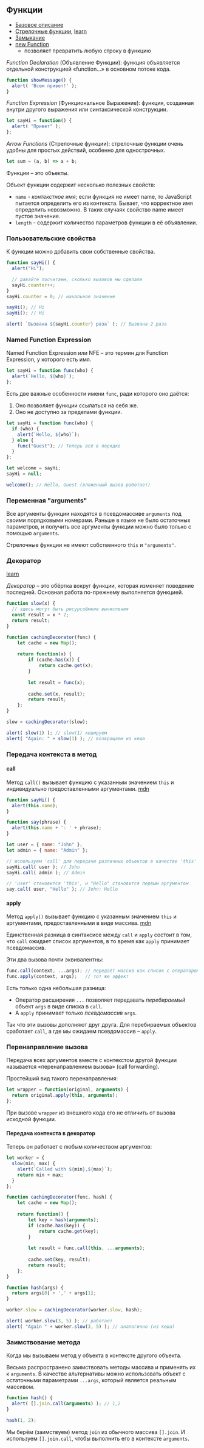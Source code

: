 ## Функции



- [Базовое описание](https://learn.javascript.ru/function-basics)
- [Стрелочные функции](https://learn.javascript.ru/arrow-functions-basics), [learn](https://learn.javascript.ru/arrow-functions)
- [Замыкание](https://learn.javascript.ru/closure)
- [new Function](https://learn.javascript.ru/new-function)
  - позволяет превратить любую строку в функцию



*Function Declaration* (Объявление Функции): функция объявляется отдельной конструкцией «function…» в основном потоке кода.

```javascript
function showMessage() {
  alert( 'Всем привет!' );
}
```



*Function Expression* (Функциональное Выражение): функция, созданная внутри другого выражения или синтаксической конструкции.

```javascript
let sayHi = function() {
  alert( "Привет" );
};
```



*Arrow Functions* (Стрелочные функции): стрелочные функции очень удобны для простых действий, особенно для однострочных.

```javascript
let sum = (a, b) => a + b;
```





Функции – это объекты.

Объект функции содержит несколько полезных свойств:

- `name` - *контекстное имя*; если функция не имеет name, то JavaScript пытается определить его из контекста. Бывает, что корректное имя определить невозможно. В таких случаях свойство name имеет пустое значение.
- `length` - содержит количество параметров функции в её объявлении.



### Пользовательские свойства

К функции можно добавить свои собственные свойства.

```javascript
function sayHi() {
  alert("Hi");

  // давайте посчитаем, сколько вызовов мы сделали
  sayHi.counter++;
}
sayHi.counter = 0; // начальное значение

sayHi(); // Hi
sayHi(); // Hi

alert( `Вызвана ${sayHi.counter} раза` ); // Вызвана 2 раза
```



### Named Function Expression

Named Function Expression или NFE – это термин для Function Expression, у которого есть имя.

```javascript
let sayHi = function func(who) {
  alert(`Hello, ${who}`);
};
```

Есть две важные особенности имени `func`, ради которого оно даётся:

1. Оно позволяет функции ссылаться на себя же.
2. Оно не доступно за пределами функции.

```javascript
let sayHi = function func(who) {
  if (who) {
    alert(`Hello, ${who}`);
  } else {
    func("Guest"); // Теперь всё в порядке
  }
};

let welcome = sayHi;
sayHi = null;

welcome(); // Hello, Guest (вложенный вызов работает)
```





### Переменная "arguments"

Все аргументы функции находятся в псевдомассиве `arguments` под своими порядковыми номерами. Раньше в языке не было остаточных параметров, и получить все аргументы функции можно было только с помощью `arguments`. 

Стрелочные функции не имеют собственного `this` и `"arguments"`.



### Декоратор

[learn](https://learn.javascript.ru/call-apply-decorators)

*Декоратор* – это обёртка вокруг функции, которая изменяет поведение последней. Основная работа по-прежнему выполняется функцией.

```javascript
function slow(x) {
  // здесь могут быть ресурсоёмкие вычисления
  const result = x * 2;
  return result;
}

function cachingDecorator(func) {
    let cache = new Map();
    
    return function(x) {
        if (cache.has(x)) {
            return cache.get(x);
        }
        
        let result = func(x);
        
        cache.set(x, result);
        return result;
    };
}

slow = cachingDecorator(slow);

alert( slow(1) ); // slow(1) кешируем
alert( "Again: " + slow(1) ); // возвращаем из кеша
```



### Передача контекста в метод

#### call

Метод `call()` вызывает функцию с указанным значением `this` и индивидуально предоставленными аргументами. [mdn](https://developer.mozilla.org/ru/docs/Web/JavaScript/Reference/Global_Objects/Function/call)

```javascript
function sayHi() {
  alert(this.name);
}

function say(phrase) {
  alert(this.name + ': ' + phrase);
}

let user = { name: "John" };
let admin = { name: "Admin" };

// используем 'call' для передачи различных объектов в качестве 'this'
sayHi.call( user ); // John
sayHi.call( admin ); // Admin

// 'user' становится 'this', и "Hello" становится первым аргументом
say.call( user, "Hello" ); // John: Hello
```



#### apply

Метод `apply()` вызывает функцию с указанным значением `this` и аргументами, предоставленными в виде массива. [mdn](https://developer.mozilla.org/ru/docs/Web/JavaScript/Reference/Global_Objects/Function/apply)

Единственная разница в синтаксисе между `call` и `apply` состоит в том, что `call` ожидает список аргументов, в то время как `apply` принимает псевдомассив.

Эти два вызова почти эквивалентны:

```javascript
func.call(context, ...args); // передаёт массив как список с оператором расширения
func.apply(context, args);   // тот же эффект
```

Есть только одна небольшая разница:

- Оператор расширения `...` позволяет передавать *перебираемый* объект `args` в виде списка в `call`.
- А `apply` принимает только *псевдомассив* `args`.

Так что эти вызовы дополняют друг друга. Для перебираемых объектов сработает `call`, а где мы ожидаем псевдомассив – `apply`.



### Перенаправление вызова

Передача всех аргументов вместе с контекстом другой функции называется «перенаправлением вызова» (call forwarding).

Простейший вид такого перенаправления:

```javascript
let wrapper = function(original, arguments) {
  return original.apply(this, arguments);
};
```

При вызове `wrapper` из внешнего кода его не отличить от вызова исходной функции.



#### Передача контекста в декоратор

Теперь он работает с любым количеством аргументов:

```javascript
let worker = {
  slow(min, max) {
    alert(`Called with ${min},${max}`);
    return min + max;
  }
};

function cachingDecorator(func, hash) {
    let cache = new Map();
    
    return function() {
        let key = hash(arguments);
        if (cache.has(key)) {
            return cache.get(key);
        }
        
        let result = func.call(this, ...arguments);
        
        cache.set(key, result);
        return result;
    };
}

function hash(args) {
  return args[0] + ',' + args[1];
}

worker.slow = cachingDecorator(worker.slow, hash);

alert( worker.slow(3, 5) ); // работает
alert( "Again " + worker.slow(3, 5) ); // аналогично (из кеша)
```



### Заимствование метода

Когда мы вызываем метод у объекта в контексте другого объекта.

Весьма распространено заимствовать методы массива и применять их к `arguments`. В качестве альтернативы можно использовать объект с остаточными параметрами `...args`, который является реальным массивом.

```javascript
function hash() {
  alert( [].join.call(arguments) ); // 1,2
}

hash(1, 2);
```

Мы берём (заимствуем) метод `join` из обычного массива `[].join`. И используем `[].join.call`, чтобы выполнить его в контексте `arguments`.

